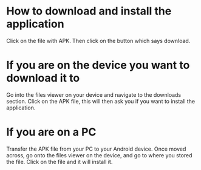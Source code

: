 # How to download and install the application

Click on the file with APK. Then click on the button which says download.

# If you are on the device you want to download it to

Go into the files viewer on your device and navigate to the downloads section. Click on the APK file, this will then ask you if you want to install the application.

# If you are on a PC

Transfer the APK file from your PC to your Android device. Once moved across, go onto the files viewer on the device, and go to where you stored the file. Click on the file and it will install it.
